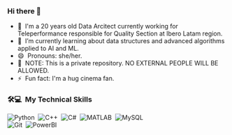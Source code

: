 ### Hi there 👋

- 🔭 &nbsp;I'm a 20 years old Data Arcitect currently working for Teleperformance responsible for Quality Section at Ibero Latam region.
- 🌱 &nbsp;I’m currently learning about data structures and advanced algorithms applied to AI and ML.
- 😄 &nbsp;Pronouns: she/her.
- 🚫 &nbsp;NOTE: This is a private repository. NO EXTERNAL PEOPLE WILL BE ALLOWED.
- ⚡ &nbsp;Fun fact: I'm a hug cinema fan.


### 🛠💻 &nbsp;My Technical Skills 

![Python](https://img.shields.io/badge/-Python-05122A?style=flat&logo=python)&nbsp;
![C++](https://img.shields.io/badge/-C++-05122A?style=flat&logo=C%2B%2B&logoColor=00599C)&nbsp;
![C#](https://img.shields.io/badge/-C#-05122A?style=flat&logo=R)&nbsp;
![MATLAB](https://img.shields.io/badge/-MATLAB-05122A?style=flat&logo=MATLAB)&nbsp;
![MySQL](https://img.shields.io/badge/-MySQL-05122A?style=flat&logo=MySQL)&nbsp;\
![Git](https://img.shields.io/badge/-Git-05122A?style=flat&logo=git)&nbsp;
![PowerBI](https://img.shields.io/badge/-PowerBI-05122A?style=flat&logo=PowerBI)&nbsp;


